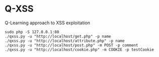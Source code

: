 # Q-XSS
Q-Learning approach to XSS exploitation

```
sudo php -S 127.0.0.1:80 
./qxss.py -u "http://localhost/get.php" -p name
./qxss.py -u "http://localhost/attribute.php" -p name
./qxss.py -u "http://localhost/post.php" -m POST -p comment
./qxss.py -u "http://localhost/cookie.php" -m COOKIE -p testCookie
```